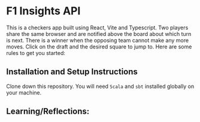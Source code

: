 # F1 Insights API 

This is a checkers app built using React, Vite and Typescript. Two players share the same browser and are notified above the board about which turn is next. There is a winner when the opposing team cannot make any more moves. Click on the draft and the desired square to jump to. Here are some rules to get you started: 

## Installation and Setup Instructions

Clone down this repository. You will need `Scala` and `sbt` installed globally on your machine.  

## Learning/Reflections: 
